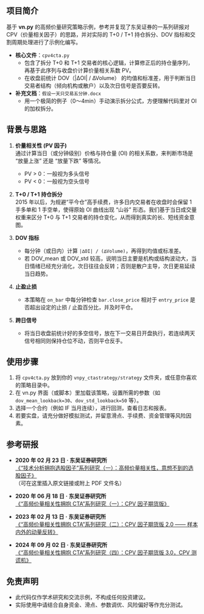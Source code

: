 ## 项目简介
基于 **vn.py** 的高频价量研究策略示例，参考并复现了东吴证券的一系列研报对 CPV（价量相关因子）的思路，并对实际的 T+0 / T+1 持仓拆分、DOV 指标和交割周期处理进行了示例化编写。

- **核心文件**：`cpv4cta.py`
  - 包含了拆分 T+0 和 T+1 交易者的核心逻辑，计算修正后的持仓量序列，再基于此序列与收盘价计算价量相关系数 PV。
  - 在收盘前统计 DOV（|∆OI| / ∆Volume） 的均值和标准差，用于判断当日交易者结构（倾向机构或散户）以及次日信号是否要反转。
- **补充文档**：`假设一天只交易五分钟.docx`
  - 用一个极简的例子（0～4min）手动演示拆分公式，方便理解代码里对 OI 的加权拆分。

## 背景与思路

1. **价量相关性 (PV 因子)**  
   通过计算当日（或分钟级别）价格与持仓量 (OI) 的相关系数，来判断市场是 “放量上涨” 还是 “放量下跌” 等情况。  
   - PV > 0：一般视为多头信号  
   - PV < 0：一般视为空头信号  

2. **T+0 / T+1 持仓拆分**  
   2015 年以后，为规避“平今仓”高手续费，许多日内交易者在收盘时会保留 1 手多单和 1 手空单，使得原始 OI 曲线出现 “山谷” 形态。我们基于当日成交量权重来区分 T+0 与 T+1 交易者的持仓变化，从而得到真实的长、短线资金意图。

3. **DOV 指标**  
   - 每分钟（或日内）计算 `|∆OI| / (∆Volume)`，再得到均值或标准差。  
   - 若 DOV_mean 或 DOV_std 较高，说明当日主要是机构或结构波动大，当日情绪已经充分消化，次日往往会反转；否则是散户主导，次日更易延续当日趋势。

4. **止盈止损**  
   - 本策略在 `on_bar` 中每分钟检查 `bar.close_price` 相对于 `entry_price` 是否超出设定的止损 / 止盈百分比，并及时平仓。

5. **跨日信号**  
   - 将当日收盘前统计好的多空信号，放在下一交易日开盘执行，若连续两天信号相同则保持仓位不动，否则平仓反手。

## 使用步骤

1. 将 `cpv4cta.py` 放到你的 `vnpy_ctastrategy/strategy` 文件夹，或任意你喜欢的策略目录中。
2. 在 vn.py 界面（或脚本）里加载该策略，设置所需的参数（如 `dov_mean_lookback=30`、`dov_std_lookback=50` 等）。
3. 选择一个合约（例如 IF 当月连续），进行回测，查看日志和报表。
4. 若要实盘，请充分做好模拟测试，并留意滑点、手续费、资金管理等风险因素。

## 参考研报

- **2020 年 02 月 23 日 · 东吴证券研究所**  
  [《“技术分析拥抱选股因子”系列研究（一）：高频价量相关性，意想不到的选股因子》](#)  
  （可在这里插入原文链接或附上 PDF 文件名）

- **2020 年 06 月 18 日 · 东吴证券研究所**  
  [《“高频价量相关性拥抱 CTA”系列研究（一）：CPV 因子期货版》](#)

- **2023 年 02 月 13 日 · 东吴证券研究所**  
  [《“高频价量相关性拥抱 CTA”系列研究（二）：CPV 因子期货版 2.0 —— 样本内外的动量反转》](#)

- **2024 年 09 月 02 日 · 东吴证券研究所**  
  [《“高频价量相关性拥抱 CTA”系列研究（四）：CPV 因子期货版 3.0，CPV 测谎机》](#)

## 免责声明

- 此代码仅作学术研究和交流示例，不构成任何投资建议。
- 实际使用中请结合自身资金、滑点、参数调优、风险偏好等作充分测试。
